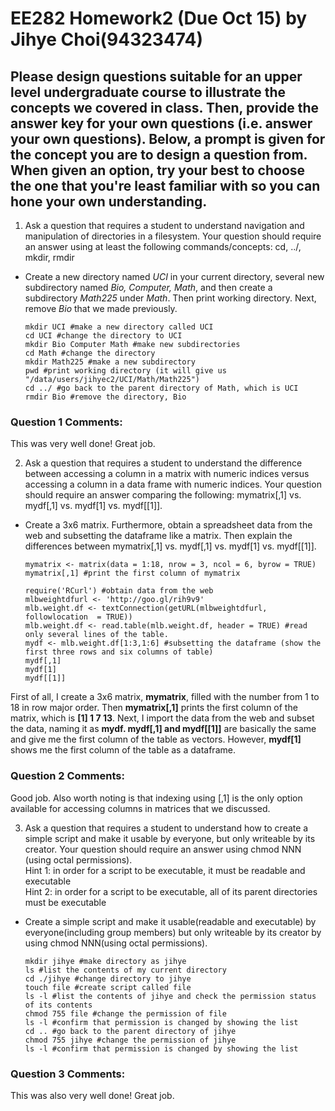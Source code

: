 # EE282 Homework2 (Due Oct 15) by Jihye Choi(94323474)
## Please design questions suitable for an upper level undergraduate course to illustrate the concepts we covered in class. Then, provide the answer key for your own questions (i.e. answer your own questions). Below, a prompt is given for the concept you are to design a question from. When given an option, try your best to choose the one that you're least familiar with so you can hone your own understanding.
1. Ask a question that requires a student to understand navigation and manipulation of directories in a filesystem. Your question should require an answer using at least the following commands/concepts: cd, ../, mkdir, rmdir  
* Create a new directory named _UCI_ in your current directory, several new subdirectory named _Bio, Computer, Math_, and then create a subdirectory _Math225_ under _Math_. Then print working directory. Next, remove _Bio_ that we made previously.

      mkdir UCI #make a new directory called UCI
      cd UCI #change the directory to UCI
      mkdir Bio Computer Math #make new subdirectories
      cd Math #change the directory
      mkdir Math225 #make a new subdirectory 
      pwd #print working directory (it will give us "/data/users/jihyec2/UCI/Math/Math225")
      cd ../ #go back to the parent directory of Math, which is UCI
      rmdir Bio #remove the directory, Bio

### Question 1 Comments:
This was very well done! Great job.

2. Ask a question that requires a student to understand the difference between accessing a column in a matrix with numeric indices versus accessing a column in a data frame with numeric indices. Your question should require an answer comparing the following: mymatrix[,1] vs. mydf[,1] vs. mydf[1] vs. mydf[[1]].
* Create a 3x6 matrix. Furthermore, obtain a spreadsheet data from the web and subsetting the dataframe like a matrix. Then explain the differences between mymatrix[,1] vs. mydf[,1] vs. mydf[1] vs. mydf[[1]].  

      mymatrix <- matrix(data = 1:18, nrow = 3, ncol = 6, byrow = TRUE)
      mymatrix[,1] #print the first column of mymatrix

      require('RCurl') #obtain data from the web
      mlbweightdfurl <- 'http://goo.gl/rih9v9'
      mlb.weight.df <- textConnection(getURL(mlbweightdfurl, followlocation  = TRUE))
      mlb.weight.df <- read.table(mlb.weight.df, header = TRUE) #read only several lines of the table. 
      mydf <- mlb.weight.df[1:3,1:6] #subsetting the dataframe (show the first three rows and six columns of table)
      mydf[,1]
      mydf[1]
      mydf[[1]]
      

First of all, I create a 3x6 matrix, **mymatrix**, filled with the number from 1 to 18 in row major order. Then **mymatrix[,1]** prints the first column of the matrix, which is  **[1]  1  7 13**.
Next, I import the data from the web and subset the data, naming it as **mydf. mydf[,1] and mydf[[1]]** are basically the same and give me the first column of the table as vectors. However, **mydf[1]** shows me the first column of the table as a dataframe.

### Question 2 Comments:

Good job. Also worth noting is that indexing using [,1] is the only option available for accessing columns in matrices that we discussed.

3. Ask a question that requires a student to understand how to create a simple script and make it usable by everyone, but only writeable by its creator. Your question should require an answer using chmod NNN (using octal permissions).  
Hint 1: in order for a script to be executable, it must be readable and executable  
Hint 2: in order for a script to be executable, all of its parent directories must be executable

* Create a simple script and make it usable(readable and executable) by everyone(including group members) but only writeable by its creator by using chmod NNN(using octal permissions). 

      mkdir jihye #make directory as jihye
      ls #list the contents of my current directory 
      cd ./jihye #change directory to jihye
      touch file #create script called file
      ls -l #list the contents of jihye and check the permission status of its contents
      chmod 755 file #change the permission of file
      ls -l #confirm that permission is changed by showing the list
      cd .. #go back to the parent directory of jihye
      chmod 755 jihye #change the permission of jihye
      ls -l #confirm that permission is changed by showing the list
      
### Question 3 Comments:
This was also very well done! Great job.
